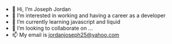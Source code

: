 - 👋 Hi, I’m Joseph Jordan
- 👀 I’m interested in working and having a career as a developer
- 🌱 I’m currently learning javascript and liquid
- 💞️ I’m looking to collaborate on ...
- 📫 My email is jordanjoseph25@yahoo.com

<!---
jdjhalfamazing/jdjhalfamazing is a ✨ special ✨ repository because its `README.md` (this file) appears on your GitHub profile.
You can click the Preview link to take a look at your changes.
--->
